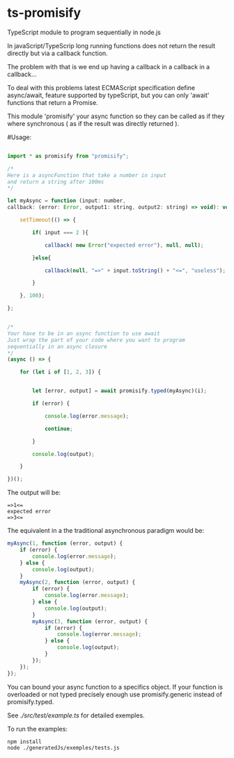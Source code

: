 # ts-promisify

TypeScript module to program sequentially in node.js 

In javaScript/TypeScrip long running functions does not return the result directly but via a callback function.

The problem with that is we end up having a callback in a callback in a callback...

To deal with this problems latest ECMAScript specification define async/await, feature supported by typeScript,
but you can only 'await' functions that return a Promise.

This module 'promisify' your async function so they can be called
as if they where synchronous ( as if the result was directly returned ).

#Usage:

```javaScript

import * as promisify from "promisify";

/*
Here is a asyncFunction that take a number in input 
and return a string after 100ms
*/

let myAsync = function (input: number, 
callback: (error: Error, output1: string, output2: string) => void): void {

    setTimeout(() => {

        if( input === 2 ){

            callback( new Error("expected error"), null, null);

        }else{

            callback(null, "=>" + input.toString() + "<=", "useless");

        }

    }, 100);

};


/*
Your have to be in an async function to use await
Just wrap the part of your code where you want to program
sequentially in an async closure
*/
(async () => {

    for (let i of [1, 2, 3]) {


        let [error, output] = await promisify.typed(myAsync)(i);

        if (error) {

            console.log(error.message);

            continue;

        }

        console.log(output);

    }

})();
```

The output will be: 

```shell
=>1<=
expected error
=>3<=
```

The equivalent in a the traditional asynchronous paradigm would be:

```javaScript
myAsync(1, function (error, output) {
    if (error) {
        console.log(error.message);
    } else {
        console.log(output);
    }
    myAsync(2, function (error, output) {
        if (error) {
            console.log(error.message);
        } else {
            console.log(output);
        }
        myAsync(3, function (error, output) {
            if (error) {
                console.log(error.message);
            } else {
                console.log(output);
            }
        });
    });
});
```
You can bound your async function to a specifics object.
If your function is overloaded or not typed precisely enough
use promisify.generic instead of promisify.typed.

See *./src/test/example.ts* for detailed exemples.

To run the examples:

````shell
npm install 
node ./generatedJs/exemples/tests.js
````
